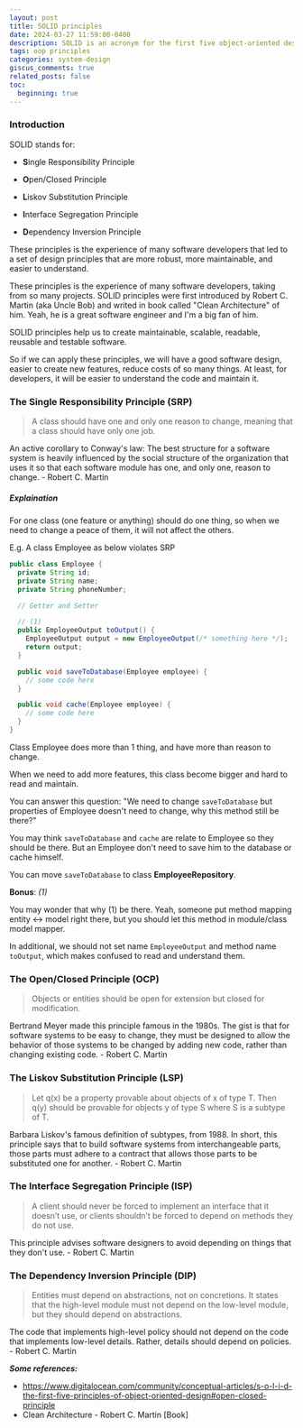 ```yaml
---
layout: post
title: SOLID principles
date: 2024-03-27 11:59:00-0400
description: SOLID is an acronym for the first five object-oriented design principles by Robert C. Martin
tags: oop principles
categories: system-design
giscus_comments: true
related_posts: false
toc:
  beginning: true
---
```


### Introduction

SOLID stands for:

- **S**ingle Responsibility Principle

- **O**pen/Closed Principle

- **L**iskov Substitution Principle

- **I**nterface Segregation Principle

- **D**ependency Inversion Principle

These principles is the experience of many software developers that led to a set of design principles that are more robust, more maintainable, and easier to understand.

These principles is the experience of many software developers, taking from so many projects. SOLID principles were first introduced by Robert C. Martin (aka Uncle Bob) and writed in book called "Clean Architecture" of him. Yeah, he is a great software engineer and I'm a big fan of him.

SOLID principles help us to create maintainable, scalable, readable, reusable and testable software.

So if we can apply these principles, we will have a good software design, easier to create new features, reduce costs of so many things. At least, for developers, it will be easier to understand the code and maintain it.

### The Single Responsibility Principle (SRP)

> A class should have one and only one reason to change, meaning that a class should have only one job.

An active corollary to Conway's law: The best structure for a software system is heavily influenced by the social structure of the organization that uses it so that each software module has one, and only one, reason to change. - Robert C. Martin

##### Explaination

For one class (one feature or anything) should do one thing, so when we need to change a peace of them, it will not affect the others.

E.g. A class Employee as below violates SRP

```java
public class Employee {
  private String id;
  private String name;
  private String phoneNumber;

  // Getter and Setter

  // (1)
  public EmployeeOutput toOutput() {
    EmployeeOutput output = new EmployeeOutput(/* something here */);
    return output;
  }

  public void saveToDatabase(Employee employee) {
    // some code here
  }

  public void cache(Employee employee) {
    // some code here
  }
}
```

Class Employee does more than 1 thing, and have more than reason to change.

When we need to add more features, this class become bigger and hard to read and maintain.

You can answer this question: "We need to change `saveToDatabase` but properties of Employee doesn't need to change, why this method still be there?"

You may think `saveToDatabase` and `cache` are relate to Employee so they should be there. But an Employee don't need to save him to the database or cache himself.

You can move `saveToDatabase` to class **EmployeeRepository**.

**Bonus**: _(1)_

You may wonder that why (1) be there. Yeah, someone put method mapping entity <-> model right there, but you should let this method in module/class model mapper.

In additional, we should not set name `EmployeeOutput` and method name `toOutput`, which makes confused to read and understand them.

### The Open/Closed Principle (OCP)

> Objects or entities should be open for extension but closed for modification.

Bertrand Meyer made this principle famous in the 1980s. The gist is that for software systems to be easy to change, they must be designed to allow the behavior of those systems to be changed by adding new code, rather than changing existing code. - Robert C. Martin

### The Liskov Substitution Principle (LSP)

> Let q(x) be a property provable about objects of x of type T. Then q(y) should be provable for objects y of type S where S is a subtype of T.

Barbara Liskov's famous definition of subtypes, from 1988. In short, this principle says that to build software systems from interchangeable parts, those parts must adhere to a contract that allows those parts to be substituted one for another. - Robert C. Martin

### The Interface Segregation Principle (ISP)

> A client should never be forced to implement an interface that it doesn’t use, or clients shouldn’t be forced to depend on methods they do not use.

This principle advises software designers to avoid depending on things that they don't use. - Robert C. Martin

### The Dependency Inversion Principle (DIP)

> Entities must depend on abstractions, not on concretions. It states that the high-level module must not depend on the low-level module, but they should depend on abstractions.

The code that implements high-level policy should not depend on the code that implements low-level details. Rather, details should depend on policies. - Robert C. Martin

**_Some references:_**

- https://www.digitalocean.com/community/conceptual-articles/s-o-l-i-d-the-first-five-principles-of-object-oriented-design#open-closed-principle
- Clean Architecture - Robert C. Martin [Book]
